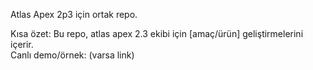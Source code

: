 Atlas Apex 2p3 için ortak repo.


Kısa özet: Bu repo, atlas apex 2.3 ekibi için [amaç/ürün] geliştirmelerini içerir.  
Canlı demo/örnek: (varsa link)

